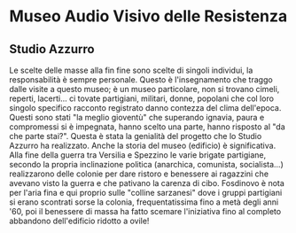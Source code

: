 # Museo Audio Visivo delle Resistenza #
## Studio Azzurro ##

Le scelte delle masse alla fin fine sono scelte di singoli
individui, la responsabilità è sempre personale. Questo è
l'insegnamento che traggo dalle visite a questo museo; è
un museo particolare, non si trovano cimeli, reperti,
lacerti... ci tovate partigiani, militari, donne, popolani
che col loro singolo specifico racconto registrato danno
contezza del clima dell'epoca. Questi sono stati "la meglio
gioventù" che superando ignavia, paura e compromessi
si è impegnata, hanno scelto una parte, hanno risposto
al "da che parte stai?". Questa è stata la genialità del
progetto che lo Studio Azzurro ha realizzato.
Anche la storia del museo (edificio) è significativa. Alla
fine della guerra tra Versilia e Spezzino le varie brigate
partigiane, secondo la propria inclinazione politica
(anarchica, comunista, socialista...) realizzarono delle
colonie per dare ristoro e benessere ai ragazzini che
avevano visto la guerra e che pativano la carenza di
cibo. Fosdinovo è nota per l'aria fina e qui proprio sulle
"colline sarzanesi" dove i gruppi partigiani si erano
scontrati sorse la colonia, frequentatissima fino a metà
degli anni '60, poi il benessere di massa ha fatto scemare
l'iniziativa fino al completo abbandono dell'edificio
ridotto a ovile!
